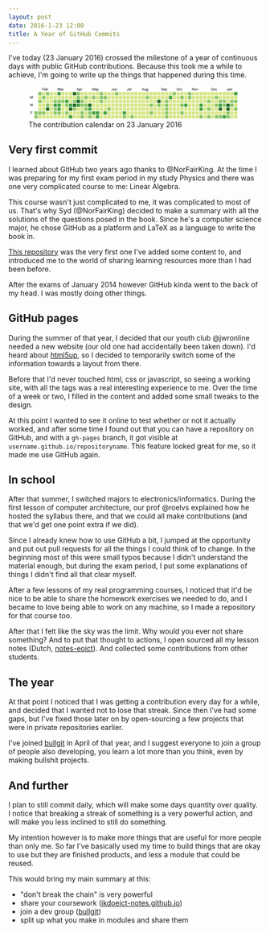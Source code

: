 ```yaml
---
layout: post
date: 2016-1-23 12:00
title: A Year of GitHub Commits
---
```

I've today (23 January 2016) crossed the milestone of a year of continuous days with public GitHub contributions. Because this took me a while to achieve, I'm going to write up the things that happened during this time.

<figure>
  <img src="/assets/contribution-graph-01-23.svg" alt="github contribution graph">
  <figcaption>The contribution calendar on 23 January 2016</figcaption>
</figure>

## Very first commit

I learned about GitHub two years ago thanks to @NorFairKing. At the time I was preparing for my first exam period in my study Physics and there was one very complicated course to me: Linear Algebra.

This course wasn't just complicated to me, it was complicated to most of us. That's why Syd (@NorFairKing) decided to make a summary with all the solutions of the questions posed in the book. Since he's a computer science major, he chose GitHub as a platform and LaTeX as a language to write the book in.

[This repository](https://github.com/NorFairKing/lineairealgebra) was the very first one I've added some content to, and introduced me to the world of sharing learning resources more than I had been before.

After the exams of January 2014 however GitHub kinda went to the back of my head. I was mostly doing other things.

## GitHub pages

During the summer of that year, I decided that our youth club @jwronline needed a new website (our old one had accidentally been taken down). I'd heard about [html5up](http://html5up.net), so I decided to temporarily switch some of the information towards a layout from there.

Before that I'd never touched html, css or javascript, so seeing a working site, with all the tags was a real interesting experience to me. Over the time of a week or two, I filled in the content and added some small tweaks to the design.

At this point I wanted to see it online to test whether or not it actually worked, and after some time I found out that you can have a repository on GitHub, and with a `gh-pages` branch, it got visible at `username.github.io/repositoryname`. This feature looked great for me, so it made me use GitHub again.

## In school

After that summer, I switched majors to electronics/informatics. During the first lesson of computer architecture, our prof @roelvs explained how he hosted the syllabus there, and that we could all make contributions (and that we'd get one point extra if we did).

Since I already knew how to use GitHub a bit, I jumped at the opportunity and put out pull requests for all the things I could think of to change. In the beginning most of this were small typos because I didn't understand the material enough, but during the exam period, I put some explanations of things I didn't find all that clear myself.

After a few lessons of my real programming courses, I noticed that it'd be nice to be able to share the homework exercises we needed to do, and I became to love being able to work on any machine, so I made a repository for that course too.

After that I felt like the sky was the limit. Why would you ever not share something? And to put that thought to actions, I open sourced all my lesson notes (Dutch, [notes-eoict](https://github.com/haroenv/notes-eoict)). And collected some contributions from other students.

## The year

At that point I noticed that I was getting a contribution every day for a while, and decided that I wanted not to lose that streak. Since then I've had some gaps, but I've fixed those later on by open-sourcing a few projects that were in private repositories earlier.

I've joined [bullgit](https://bullg.it) in April of that year, and I suggest everyone to join a group of people also developing, you learn a lot more than you think, even by making bullshit projects.

## And further

I plan to still commit daily, which will make some days quantity over quality. I notice that breaking a streak of something is a very powerful action, and will make you less inclined to still do something.

My intention however is to make more things that are useful for more people than only me. So far I've basically used my time to build things that are okay to use but they are finished products, and less a module that could be reused.

This would bring my main summary at this:

* "don't break the chain" is very powerful
* share your coursework ([ikdoeict-notes.github.io](https://ikdoeict-notes.github.io))
* join a dev group ([bullgit](https://bullg.it))
* split up what you make in modules and share them
